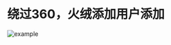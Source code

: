 # 绕过360，火绒添加用户添加
![example](https://user-images.githubusercontent.com/53397197/196215051-3ca8b968-e39f-4e21-a4fa-195907b9c478.png)
